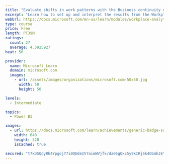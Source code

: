 ```yaml
---
title: "Evaluate shifts in work patterns with the Business continuity dashboard in Microsoft Workplace Analytics"
excerpt: "Learn how to set up and interpret the results from the Workplace Analytics Power BI Business continuity dashboard. Generate insights from the behavioral data to help navigate shifts in employee and team work patterns."
webUrl: https://docs.microsoft.com/en-us/learn/modules/workplace-analytics-business-continuity/
type: course
price: Free
length: PT39M
ratings:
  count: 27
  average: 4.5925927
heat: 50

provider:
  name: Microsoft Learn
  domain: microsoft.com
  images:
    - url: /assets/images/organizations/microsoft.com-50x50.jpg
      width: 50
      height: 50

levels:
  - Intermediate

topics:
  - Power BI

images:
  - url: https://docs.microsoft.com/learn/achievements/generic-badge-social.png
    width: 640
    height: 320
    isCached: true

secured: "t7kDSQdyRh4YpgojY7i0QUdeIV7oimWVjfk/da05gQkc5y9kIRj6k4ObmhJEYSggVIpbP3A1S4aY90QoOBzV5y9u5LLCktLl3Njb72JWBszfnn8TunMVO1lck56rDQ4PeR25GDA2D9VoQup00O8MB//nbyPtAw2QeD5l7TNeV3t6YjY5ALnDIPqlM0EkDGRYWGiqOLjqeKVXRf3zECfQ41ZeY/XmQ2/59K5MMlUvWH6zXHxAiYVb8SvtR/6E1hLiBvB1a6RhW75/+U2MraTpSU5E99Njp8HSXPkd1sizsUiD3HHkaRcP3OHbOn9EnwfU3ouOy3WK8aAvWwJiqsBlqw3jSrDW/hR9rqLvztOWy2Ehd/SSQAPeSX9+vlWLN+PquxuHJeIlU1kXdv+Hpbf9BAmpHQPxfZvTV39hUOQVwzI=;LVNJ8P/aGIyosX0g3ZcDTg=="
---
```


